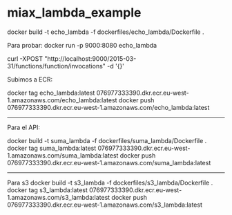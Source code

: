 # miax_lambda_example


docker build -t echo_lambda -f dockerfiles/echo_lambda/Dockerfile .

Para probar:
docker run -p 9000:8080 echo_lambda

curl -XPOST "http://localhost:9000/2015-03-31/functions/function/invocations" -d '{}' 

Subimos a ECR:

docker tag echo_lambda:latest 076977333390.dkr.ecr.eu-west-1.amazonaws.com/echo_lambda:latest
docker push 076977333390.dkr.ecr.eu-west-1.amazonaws.com/echo_lambda:latest

---
Para el API:

docker build -t suma_lambda -f dockerfiles/suma_lambda/Dockerfile .
docker tag suma_lambda:latest 076977333390.dkr.ecr.eu-west-1.amazonaws.com/suma_lambda:latest
docker push 076977333390.dkr.ecr.eu-west-1.amazonaws.com/suma_lambda:latest

---
Para s3
docker build -t s3_lambda -f dockerfiles/s3_lambda/Dockerfile .
docker tag s3_lambda:latest 076977333390.dkr.ecr.eu-west-1.amazonaws.com/s3_lambda:latest
docker push 076977333390.dkr.ecr.eu-west-1.amazonaws.com/s3_lambda:latest

